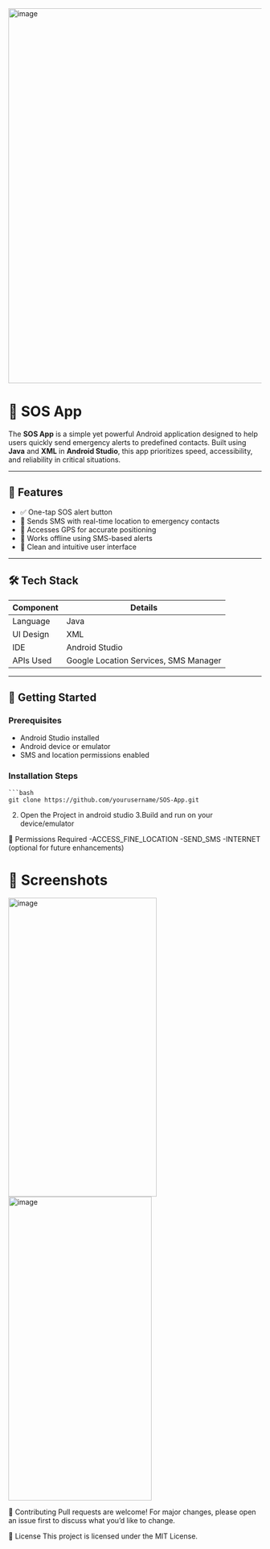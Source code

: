<img width="1441" height="744" alt="image" src="https://github.com/user-attachments/assets/713a07c1-a30e-4e5d-bfe7-19d705492e4d" />

# 🚨 SOS App

The **SOS App** is a simple yet powerful Android application designed to help users quickly send emergency alerts to predefined contacts. Built using **Java** and **XML** in **Android Studio**, this app prioritizes speed, accessibility, and reliability in critical situations.

---

## 📱 Features

- ✅ One-tap SOS alert button  
- 📍 Sends SMS with real-time location to emergency contacts  
- 📡 Accesses GPS for accurate positioning  
- 📴 Works offline using SMS-based alerts  
- 🎨 Clean and intuitive user interface  

---

## 🛠️ Tech Stack

| Component     | Details                     |
|---------------|-----------------------------|
| Language      | Java                        |
| UI Design     | XML                         |
| IDE           | Android Studio              |
| APIs Used     | Google Location Services, SMS Manager |

---

## 🚀 Getting Started

### Prerequisites

- Android Studio installed  
- Android device or emulator  
- SMS and location permissions enabled  

### Installation Steps

    ```bash
    git clone https://github.com/yourusername/SOS-App.git

2. Open the Project in android studio
3.Build and run on your device/emulator

🔐 Permissions Required
-ACCESS_FINE_LOCATION
-SEND_SMS
-INTERNET (optional for future enhancements)

<h1>📸 Screenshots</h1>
<img width="295" height="593" alt="image" src="https://github.com/user-attachments/assets/a58365fc-7775-4100-b65f-c18ead66b6df" />
<img width="285" height="603" alt="image" src="https://github.com/user-attachments/assets/a1d90ae8-72c6-4d43-9f05-8910f5f0a461" />


🤝 Contributing
Pull requests are welcome! For major changes, please open an issue first to discuss what you’d like to change.

📄 License
This project is licensed under the MIT License.




